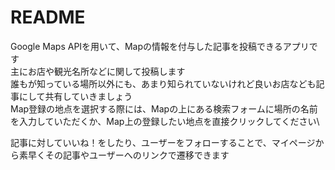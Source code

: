 # README

Google Maps APIを用いて、Mapの情報を付与した記事を投稿できるアプリです\
主にお店や観光名所などに関して投稿します\
誰もが知っている場所以外にも、あまり知られていないけれど良いお店なども記事にして共有していきましょう\
Map登録の地点を選択する際には、Mapの上にある検索フォームに場所の名前を入力していただくか、Map上の登録したい地点を直接クリックしてください\

記事に対していいね！をしたり、ユーザーをフォローすることで、マイページから素早くその記事やユーザーへのリンクで遷移できます
